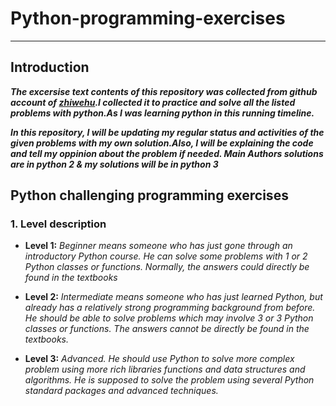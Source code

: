 # Python-programming-exercises
---------------------
##	Introduction 

***The excersise text contents of this repository was collected from github account of [zhiwehu](https://github.com/zhiwehu/Python-programming-exercises).I collected it to practice and solve all the listed problems with python.As I was learning python in this running timeline.***

***In this repository, I will be updating my regular status and activities of the given problems with my own solution.Also, I will be explaining the code and tell my oppinion about the problem if needed. Main Authors solutions are in python 2 & my solutions will be in python 3***


##  Python challenging programming exercises
### 1.	Level description

- **Level 1:**	*Beginner means someone who has just gone through an introductory Python course. He can solve some problems with 1 or 2 Python classes or functions. Normally, the answers could directly be found in the textbooks*

- **Level 2:**	*Intermediate means someone who has just learned Python, but already has a relatively strong programming background from before. He should be able to solve problems which may involve 3 or 3 Python classes or functions. The answers cannot be directly be found in the textbooks.*

- **Level 3:**	*Advanced. He should use Python to solve more complex problem using more rich libraries functions and data structures and algorithms. He is supposed to solve the problem using several Python standard packages and advanced techniques.*
